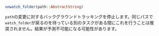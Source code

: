 ```julia
unwatch_folder(path::AbstractString)
```

`path`の変更に対するバックグラウンドトラッキングを停止します。同じパスで`watch_folder`が戻るのを待っている別のタスクがある間にこれを行うことは推奨されません。結果が予測不可能になる可能性があります。
